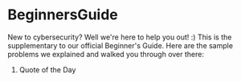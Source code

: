 # BeginnersGuide

New to cybersecurity? Well we're here to help you out! :) This is the supplementary to our official Beginner's Guide.
Here are the sample problems we explained and walked you through over there:
1. Quote of the Day
